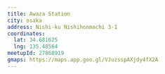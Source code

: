 ```yaml
---
title: Awaza Station
city: osaka
address: Nishi-ku Nishihonmachi 3-1
coordinates:
  lat: 34.681625
  lng: 135.48564
meetupId: 27868919
gmaps: https://maps.app.goo.gl/VJuzsspAXjdy4fX2A
---
```


